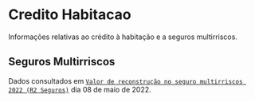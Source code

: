 # Credito Habitacao
 Informações relativas ao crédito à habitação e a seguros multirriscos.


## Seguros Multirriscos
Dados consultados em [`Valor de reconstrução no seguro multirriscos 2022 (R2 Seguros)`](https://r2seguros.pt/blog/valordereconstrucaonoseguromultirriscos2022/) dia 08 de maio de 2022.